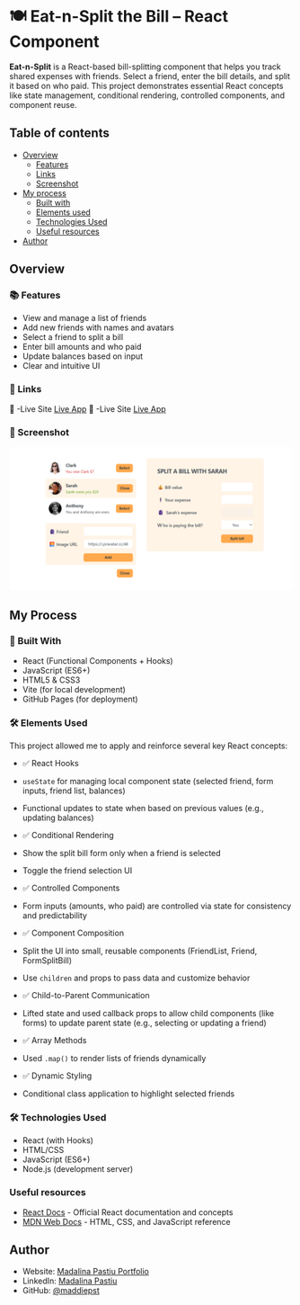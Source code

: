 # 🍽️ Eat-n-Split the Bill – React Component

**Eat-n-Split** is a React-based bill-splitting component that helps you track shared expenses with friends. Select a friend, enter the bill details, and split it based on who paid. This project demonstrates essential React concepts like state management, conditional rendering, controlled components, and component reuse.

## Table of contents

- [Overview](#overview)
  - [Features](#features)
  - [Links](#links)
  - [Screenshot](#screenshot)
- [My process](#my-process)
  - [Built with](#built-with)
  - [Elements used](#elements-used)
  - [Technologies Used](#technologies-used)
  - [Useful resources](#useful-resources)
- [Author](#author)

## Overview

### 📚 Features

- View and manage a list of friends
- Add new friends with names and avatars
- Select a friend to split a bill
- Enter bill amounts and who paid
- Update balances based on input
- Clear and intuitive UI

### 🚀 Links

🔗 -Live Site [Live App](https://maddiepst.github.io/eat-n-split-the-bill/)
🔗 -Live Site [Live App](https://maddiepst.github.io/eat-n-split-the-bill/)

### 📸 Screenshot

![App Screenshot](./Screenshot%202025-06-06%20115002.png)

## My Process

### 🧩 Built With

- React (Functional Components + Hooks)
- JavaScript (ES6+)
- HTML5 & CSS3
- Vite (for local development)
- GitHub Pages (for deployment)

### 🛠️ Elements Used

This project allowed me to apply and reinforce several key React concepts:

- ✅ React Hooks
- `useState` for managing local component state (selected friend, form inputs, friend list, balances)
- Functional updates to state when based on previous values (e.g., updating balances)

- ✅ Conditional Rendering
- Show the split bill form only when a friend is selected
- Toggle the friend selection UI

- ✅ Controlled Components
- Form inputs (amounts, who paid) are controlled via state for consistency and predictability

- ✅ Component Composition
- Split the UI into small, reusable components (FriendList, Friend, FormSplitBill)
- Use `children` and props to pass data and customize behavior

- ✅ Child-to-Parent Communication
- Lifted state and used callback props to allow child components (like forms) to update parent state (e.g., selecting or updating a friend)

- ✅ Array Methods
- Used `.map()` to render lists of friends dynamically

- ✅ Dynamic Styling
- Conditional class application to highlight selected friends

### 🛠️ Technologies Used

- React (with Hooks)
- HTML/CSS
- JavaScript (ES6+)
- Node.js (development server)

### Useful resources

- [React Docs](https://react.dev/learn) - Official React documentation and concepts
- [MDN Web Docs](https://developer.mozilla.org/) - HTML, CSS, and JavaScript reference

## Author

- Website: [Madalina Pastiu Portfolio](https://maddiepst.github.io/)
- LinkedIn: [Madalina Pastiu](https://www.linkedin.com/in/madalina-pastiu-52a01396/)
- GitHub: [@maddiepst](https://github.com/MaddiePst)
